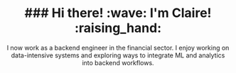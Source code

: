 
<h1 align="center">
### Hi there! :wave: I'm Claire! :raising_hand:
</h1>

<p align="center">
I now work as a backend engineer in the financial sector. I enjoy working on data-intensive systems and exploring ways to integrate ML and analytics into backend workflows.
</p>
